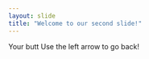 ```yaml
---
layout: slide
title: "Welcome to our second slide!"
---
```

Your butt
Use the left arrow to go back!
